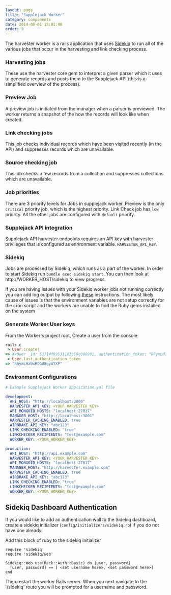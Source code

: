 ```yaml
---
layout: page
title: "Supplejack Worker"
category: components
date: 2014-05-01 15:01:48
order: 3
---
```


The harvester worker is a rails application that uses [Sidekiq](http://sidekiq.org/) to run all of the various jobs that occur in the harvesting and link checking process.

### Harvesting jobs
These use the harvester core gem to interpret a given parser which it uses to generate records and posts them to the Supplejack API (this is a simplified overview of the process).

### Preview Job
A preview job is initiated from the manager when a parser is previewed. The worker returns a snapshot of the how the records will look like when created.

### Link checking jobs
This job checks individual records which have been visited recently (in the API) and suppresses records which are unavailable.

### Source checking job
This job checks a few records from a collection and suppresses collections which are unavailable.

### Job priorities
There are 3 priority levels for Jobs in supplejack worker. Preview is the only `critical` priority job, which is the highest priority. Link Check job has `low` priority. All the other jobs are configured with `default` priority.

### Supplejack API integration
Supplejack API harvester endpoints requires an API key with harvester privileges that is configured as enrironment variable. `HARVESTER_API_KEY`.

### Sidekiq
Jobs are processed by Sidekiq, which runs as a part of the worker. In order to start Sidekiq run `bundle exec sidekiq start`. You can then look at http://WORKER_HOST/sidekiq to view progress.  

If you are having issues with your Sidekiq worker jobs not running correctly you can add log output by following [these](https://github.com/javan/whenever/wiki/Output-redirection-aka-logging-your-cron-jobs) instructions. The most likely cause of issues is that the environment variables are not setup correctly for the cron script and the workers are unable to find the Ruby gems installed on the system

### Generate Worker User keys

From the Worker's project root, Create a user from the console:

```ruby
rails c
 > User.create!
=> #<User _id: 53714f99531163b56c000001, authentication_token: "RhymLHa9xRQGU8gyAYXP">
 > User.last.authentication_token
=> "RhymLHa9xRQGU8gyAYXP"
```

### Environment Configurations

```yaml
# Example Supplejack Worker application.yml file

development:
  API_HOST: "http://localhost:3000"
  HARVESTER_API_KEY: <YOUR_HARVESTER_KEY>
  API_MONGOID_HOSTS: "localhost:27017"
  MANAGER_HOST: "http://localhost:3001"
  HARVESTER_CACHING_ENABLED: true
  AIRBRAKE_API_KEY: "abc123"
  LINK_CHECKING_ENABLED: "true"
  LINKCHECKER_RECIPIENTS: "test@example.com"
  WORKER_KEY: <YOUR_WORKER_KEY>

production:
  API_HOST: "http://api.example.com"
  HARVESTER_API_KEY: <YOUR_HARVESTER_KEY>
  API_MONGOID_HOSTS: "localhost:27017"
  MANAGER_HOST: "http://harvester.example.com"
  HARVESTER_CACHING_ENABLED: true
  AIRBRAKE_API_KEY: "abc123"
  LINK_CHECKING_ENABLED: "true"
  LINKCHECKER_RECIPIENTS: "test@example.com"
  WORKER_KEY: <YOUR_WORKER_KEY>
```

## Sidekiq Dashboard Authentication

If you would like to add an authentication wall to the Sidekiq dashboard, create a sidekiq initializer (`config/initializers/sidekiq.rb`) if you do not have one already.

Add this block of ruby to the sidekiq initializer
```
require 'sidekiq'
require 'sidekiq/web'

Sidekiq::Web.use(Rack::Auth::Basic) do |user, password|
  [user, password] == [ <set username here>, <set password here>]
end
```

Then restart the worker Rails server. When you next navigate to the '/sidekiq' route you will be prompted for a username and password.
